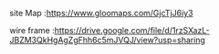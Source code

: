 site Map :https://www.gloomaps.com/GjcTjJ6iy3

wire frame :https://drive.google.com/file/d/1rzSXazL-JBZM3QkHgAgZgFhh6c5mJVQJ/view?usp=sharing
